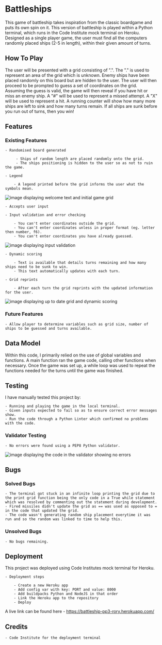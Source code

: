 # Battleships

This game of battleship takes inspiration from the classic boardgame and puts its own spin on it. This version of battleship is played within a Python terminal, which runs in the Code Institute mock terminal on Heroku. Designed as a single player game, the user must find all the computers randomly placed ships (2-5 in length), within their given amount of turns.

## How To Play

The user will be presented with a grid consisting of ".".
The "." is used to represent an area of the grid which is unknown.
Enemy ships have been placed randomly on this board but are hidden to the user.
The user will then proceed to be prompted to guess a set of coordinates on the grid.
Assuming the guess is valid, the game will then reveal if you have hit or miss an enemy ship.
A "#" will be used to represent a missed attempt.
A "X" will be used to represent a hit.
A running counter will show how many more ships are left to sink and how many turns remain.
If all ships are sunk before you run out of turns, then you win!

## Features

### Existing Features

    - Randomised board generated
  
         - Ships of random length are placed randomly onto the grid.
         - The ships positioning is hidden to the user so as not to ruin the game.

    - Legend 

        - A legend printed before the grid informs the user what the symbols mean.

![image displaying welcome text and initial game grid](/assets/images/battle-1.png) 

    - Accepts user input

    - Input validation and error checking

        - You can't enter coordinates outside the grid.
        - You can't enter coordinates unless in proper format (eg. letter then number, f6).
        - You can't enter coordinates you have already guessed.

![image displaying input validation](/assets/images/battle-2.png) 

    - Dynamic scoring

        - Text is available that details turns remaining and how many ships need to be sunk to win.
        - This text automatically updates with each turn.

    - Grid reprints

        - After each turn the grid reprints with the updated information for the user.

![image displaying up to date grid and dynamic scoring](/assets/images/battle-3.png)

### Future Features

    - Allow player to determine variables such as grid size, number of ships to be guessed and turns available.

## Data Model

Within this code, I primarily relied on the use of global variables and functions.
A main function ran the game code, calling other functions when necessary.
Once the game was set up, a while loop was used to repeat the functions needed for the turns until the game was finished.

## Testing

I have manually tested this project by:

    - Running and playing the game in the local terminal.
    - Given inputs expected to fail so as to ensure correct error messages show.
    - Run the code through a Python Linter which confirmed no problems with the code.

### Validator Testing

    - No errors were found using a PEP8 Python validator.

![image displaying the code in the validator showing no errors](/assets/images/python-v.png)

## Bugs

### Solved Bugs

    - The terminal got stuck in an infinite loop printing the grid due to the print grid function being the only code in a True while statement which was resolved by commenting out the statement during development.
    - Fired missiles didn't update the grid as == was used as opposed to = in the code that updated the grid.
    - The code wasn't generating random ship placement everytime it was run and so the random was linked to time to help this.

### Unsolved Bugs

    - No bugs remaining.

## Deployment

This project was deployed using Code Institutes mock terminal for Heroku.
   
    - Deployment steps

        - Create a new Heroku app
        - Add config var with key: PORT and value: 8000
        - Add buildpacks Python and NodeJS in that order
        - Link the Heroku app to the repository
        - Deploy

A live link can be found here - https://battleship-pp3-rory.herokuapp.com/

## Credits

    - Code Institute for the deployment terminal
